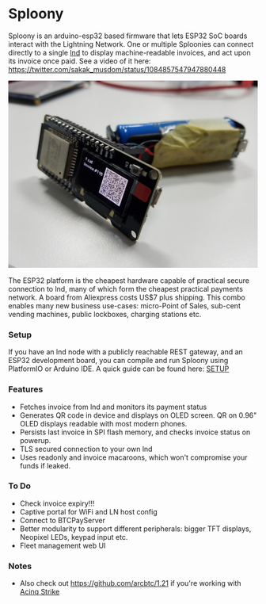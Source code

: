 # Sploony

Sploony is an arduino-esp32 based firmware that lets ESP32 SoC boards interact with the Lightning Network. One or multiple Sploonies can connect directly to a single [lnd](https://github.com/lightningnetwork/lnd) to display machine-readable invoices, and act upon its invoice once paid. See a video of it here: https://twitter.com/sakak_musdom/status/1084857547947880448

![Battery powered sploony](/docs/image1.jpg)

The ESP32 platform is the cheapest hardware capable of practical secure connection to lnd, many of which form the cheapest practical payments network. A board from Aliexpress costs US$7 plus shipping. This combo enables many new business use-cases: micro-Point of Sales, sub-cent vending machines, public lockboxes, charging stations etc.

### Setup

If you have an lnd node with a publicly reachable REST gateway, and an ESP32 development board, you can compile and run Sploony using PlatformIO or Arduino IDE. A quick guide can be found here: [SETUP](/docs/SETUP.md)

### Features
* Fetches invoice from lnd and monitors its payment status
* Generates QR code in device and displays on OLED screen. QR on 0.96" OLED displays readable with most modern phones.
* Persists last invoice in SPI flash memory, and checks invoice status on powerup.
* TLS secured connection to your own lnd
* Uses readonly and invoice macaroons, which won't compromise your funds if leaked.

### To Do
* Check invoice expiry!!!
* Captive portal for WiFi and LN host config
* Connect to BTCPayServer
* Better modularity to support different peripherals: bigger TFT displays, Neopixel LEDs, keypad input etc.
* Fleet management web UI

### Notes
* Also check out https://github.com/arcbtc/1.21 if you're working with [Acinq Strike](https://strike.acinq.co/)